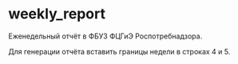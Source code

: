 # weekly_report
Еженедельный отчёт в ФБУЗ ФЦГиЭ Роспотребнадзора.

Для генерации отчёта вставить границы недели в строках 4 и 5.
